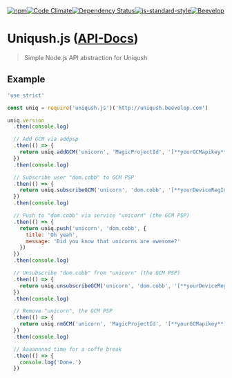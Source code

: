 [![npm](https://img.shields.io/npm/v/uniqush.js.svg?style=flat-square)](https://www.npmjs.com/package/uniqush.js)[![Code Climate](https://img.shields.io/codeclimate/github/beevelop/uniqush.js.svg?style=flat-square)](https://codeclimate.com/github/beevelop/uniqush.js)[![Dependency Status](https://gemnasium.com/beevelop/uniqush.js.svg)](https://gemnasium.com/beevelop/uniqush.js)[![js-standard-style](https://img.shields.io/badge/code%20style-standard-brightgreen.svg?style=flat-square)](http://standardjs.com/)[![Beevelop](https://links.beevelop.com/honey-badge)](https://beevelop.com)

# Uniqush.js ([API-Docs](https://htmlpreview.github.io/?https://github.com/beevelop/uniqush.js/blob/master/docs/uniqush.js/0.0.1/Uniqush.html))

> Simple Node.js API abstraction for Uniqush

## Example
```js
'use strict'

const uniq = require('uniqush.js')('http://uniqush.beevelop.com')

uniq.version
  .then(console.log)

  // Add GCM via addpsp
  .then(() => {
    return uniq.addGCM('unicorn', 'MagicProjectId', '[**yourGCMapikey**]')
  })
  .then(console.log)

  // Subscribe user "dom.cobb" to GCM PSP
  .then(() => {
    return uniq.subscribeGCM('unicorn', 'dom.cobb', '[**yourDeviceRegId**]')
  })
  .then(console.log)

  // Push to "dom.cobb" via service "unicorn" (the GCM PSP)
  .then(() => {
    return uniq.push('unicorn', 'dom.cobb', {
      title: 'Oh yeah',
      message: 'Did you know that unicorns are awesome?'
    })
  })
  .then(console.log)

  // Unsubscribe "dom.cobb" from "unicorn" (the GCM PSP)
  .then(() => {
    return uniq.unsubscribeGCM('unicorn', 'dom.cobb', '[**yourDeviceRegId**]')
  })
  .then(console.log)

  // Remove "unicorn", the GCM PSP
  .then(() => {
    return uniq.rmGCM('unicorn', 'MagicProjectId', '[**yourGCMapikey**]')
  })
  .then(console.log)

  // Aaaannnnd time for a coffe break
  .then(() => {
    console.log('Done.')
  })
```
